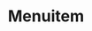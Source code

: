 ---
layout: pattern.njk
tags: 
    - lean_components_it
key: menuitem-lean_it
title: Menuitem
parent: lean_components_it
image: lean/overview/menu-item.webp
keywords: menu-item, item, menu, link, action
order: 170
availablelanguages: 
    - de
    - en
---